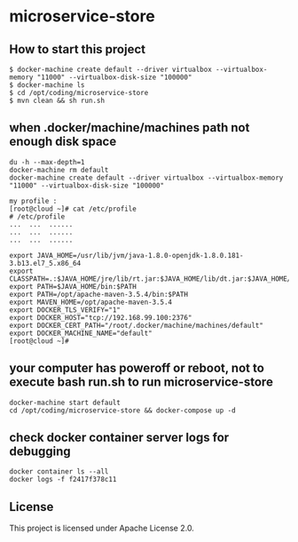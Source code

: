 # microservice-store

## How to start this project
```
$ docker-machine create default --driver virtualbox --virtualbox-memory "11000" --virtualbox-disk-size "100000"
$ docker-machine ls
$ cd /opt/coding/microservice-store
$ mvn clean && sh run.sh
```

## when .docker/machine/machines path not enough disk space
```
du -h --max-depth=1
docker-machine rm default
docker-machine create default --driver virtualbox --virtualbox-memory "11000" --virtualbox-disk-size "100000"

my profile :
[root@cloud ~]# cat /etc/profile
# /etc/profile
...  ...  ......
...  ...  ......
...  ...  ......

export JAVA_HOME=/usr/lib/jvm/java-1.8.0-openjdk-1.8.0.181-3.b13.el7_5.x86_64
export CLASSPATH=.:$JAVA_HOME/jre/lib/rt.jar:$JAVA_HOME/lib/dt.jar:$JAVA_HOME/lib/tools.jar
export PATH=$JAVA_HOME/bin:$PATH
export PATH=/opt/apache-maven-3.5.4/bin:$PATH
export MAVEN_HOME=/opt/apache-maven-3.5.4
export DOCKER_TLS_VERIFY="1"
export DOCKER_HOST="tcp://192.168.99.100:2376"
export DOCKER_CERT_PATH="/root/.docker/machine/machines/default"
export DOCKER_MACHINE_NAME="default"
[root@cloud ~]# 
```

## your computer has poweroff or reboot, not to execute bash run.sh to run microservice-store
```
docker-machine start default
cd /opt/coding/microservice-store && docker-compose up -d 
```

## check docker container server logs for debugging
```
docker container ls --all
docker logs -f f2417f378c11
```

## License

This project is licensed under Apache License 2.0.
